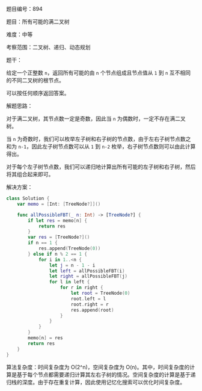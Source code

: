 题目编号：894

题目：所有可能的满二叉树

难度：中等

考察范围：二叉树、递归、动态规划

题干：

给定一个正整数 `n`，返回所有可能的由 `n` 个节点组成且节点值从 `1` 到 `n` 互不相同的不同二叉树的根节点。

可以按任何顺序返回答案。

解题思路：

对于满二叉树，其节点数一定是奇数，因此当 `n` 为偶数时，一定不存在满二叉树。

当 `n` 为奇数时，我们可以枚举左子树和右子树的节点数，由于左右子树节点数之和为 `n-1`，因此左子树节点数可以从 `1` 到 `n-2` 枚举，右子树节点数则可以由此计算得出。

对于每个左子树节点数，我们可以递归地计算出所有可能的左子树和右子树，然后将其组合起来即可。

解决方案：

```swift
class Solution {
    var memo = [Int: [TreeNode?]]()

    func allPossibleFBT(_ n: Int) -> [TreeNode?] {
        if let res = memo[n] {
            return res
        }
        var res = [TreeNode?]()
        if n == 1 {
            res.append(TreeNode(0))
        } else if n % 2 == 1 {
            for i in 1..<n {
                let j = n - 1 - i
                let left = allPossibleFBT(i)
                let right = allPossibleFBT(j)
                for l in left {
                    for r in right {
                        let root = TreeNode(0)
                        root.left = l
                        root.right = r
                        res.append(root)
                    }
                }
            }
        }
        memo[n] = res
        return res
    }
}
```

算法复杂度：时间复杂度为 O(2^n)，空间复杂度为 O(n)。其中，时间复杂度的计算是基于每个节点都需要递归计算其左右子树的情况。空间复杂度的计算是基于递归栈的深度。由于存在重复计算，因此使用记忆化搜索可以优化时间复杂度。